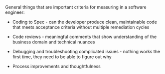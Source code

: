 General things that are important criteria for measuring in a software engineer:

- Coding to Spec - can the developer produce clean, maintainable code that meets acceptance criteria without multiple remediation cycles

- Code reviews - meaningful comments that show understanding of the business domain and technical nuances

- Debugging and troubleshooting complicated issues - nothing works the first time, they need to be able to figure out why

- Process improvements and thoughtfulness
